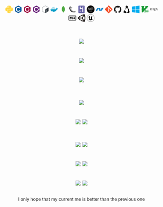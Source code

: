 <p align = "center">
    <a>
        <img alt="Python" src="img/python/python-plain.svg" width="5%" height="5%"/>
    </a>
    <a>
        <img alt="C" src="img/c/c-plain.svg" width="5%" height="5%"/>
    </a>
    <a>
        <img alt="C++" src="img/cplusplus/cplusplus-plain.svg" width="5%" height="5%"/>
    </a>
    <a>
        <img alt="C#" src="img/csharp/csharp-plain.svg" width="5%" height="5%"/>
    </a>
    <a>
        <img alt="Bash" src="img/bash/bash-plain.svg" width="5%" height="5%"/>
    </a>
    <a>
        <img alt="Docker" src="img/docker/docker-plain.svg" width="5%" height="5%"/>
    </a>
    <a>
        <img alt="Mongodb" src="img/mongodb/mongodb-plain.svg" width="5%" height="5%"/>
    </a>
    <a>
        <img alt="Flask" src="img/flask/flask-original.svg" width="5%" height="5%"/>
    </a>
    <a>
        <img alt="Heroku" src="img/heroku/heroku-plain.svg"  width="5%" height="5%"/>
    </a>
    <a>
        <img alt="Dotnet" src="img/dotnetcore/dotnetcore-plain.svg" width="5%" height="5%"/>
    </a>
    <a>
        <img alt="Dotnet" src="img/dot-net/dot-net-plain.svg" width="5%" height="5%"/>
    </a>
    <a>
        <img alt="Git" src="img/git/git-plain.svg" width="5%" height="5%"/>
    </a>
    <a>
        <img alt="Github" src="img/github/github-original.svg" width="5%" height="5%"/>
    </a>
    <a>
        <img alt="Linux" src="img/linux/linux-plain.svg" width="5%" height="5%"/>
    </a>
    <a>
        <img alt="Windows" src="img/windows8/windows8-original.svg" width="5%" height="5%"/>
    </a>
    <a>
        <img alt="Vim" src="img/vim/vim-plain.svg" width="5%" height="5%"/>
    </a>
    <a>
        <img alt="Latex" src="img/latex/latex-original.svg" width="5%" height="5%"/>
    </a>
    <a>
        <img alt="Markdown" src="img/markdown/markdown-original.svg" width="5%" height="5%"/>
    </a>
    <a>
        <img alt="Unity" src="img/unity/unity-original.svg" width="5%" height="5%"/>
    </a>
    <a>
        <img alt="Unreal" src="img/unrealengine/unrealengine-original.svg" width="5%" height="5%"/>
    </a>
</p>

<h1 align="center">
    <p>
        <img src="https://readme-typing-svg.herokuapp.com/?color=DD6387&center=true&lines=Developer+-+Reverser+-+Cheater">
    </p>
    <p>
        <img src="https://readme-typing-svg.herokuapp.com/?color=DD6387&center=true&lines=Third+party+%26+Tools+builder">
    </p>
    <p>
        <img src="https://readme-typing-svg.herokuapp.com?color=DD6387&center=true&lines=Breach+exploiter">
    </p>
</h1>

<h1 align="center">
    <p>
        <img src="http://github-readme-streak-stats.herokuapp.com/?user=Neotoxic-off&theme=dracula&hide_border=true">
    </p>
    <p>
        <img src="https://github-readme-stats.vercel.app/api?username=Neotoxic-off&hide_border=true&count_private=true&show_icons=true&theme=dracula">
        <img src="https://github-readme-stats-three-dun.vercel.app/api/top-langs/?username=Neotoxic-off&theme=dracula&hide_border=true&layout=compact">
    </p>
</h1>


<h1 align="center">
    <p>
        <img src="https://github-readme-stats.vercel.app/api/pin/?username=Elevatia&repo=Immunity&hide_border=true&theme=dracula">
        <img src="https://github-readme-stats.vercel.app/api/pin/?username=Elevatia&repo=Stabbed&hide_border=true&theme=dracula">
    </p>
    <p>
        <img src="https://github-readme-stats.vercel.app/api/pin/?username=Elevatia&repo=Dies-Irae&hide_border=true&theme=dracula">
        <img src="https://github-readme-stats.vercel.app/api/pin/?username=Elevatia&repo=Kyrie&hide_border=true&theme=dracula">
    </p>
    <p>
        <img src="https://github-readme-stats.vercel.app/api/pin/?username=Elevatia&repo=anakata&hide_border=true&theme=dracula">
        <img src="https://github-readme-stats.vercel.app/api/pin/?username=Elevatia&repo=Redose&hide_border=true&theme=dracula">
    </p>
</h1>

<p align = "center">
    I only hope that my current me is better than the previous one
</p>

